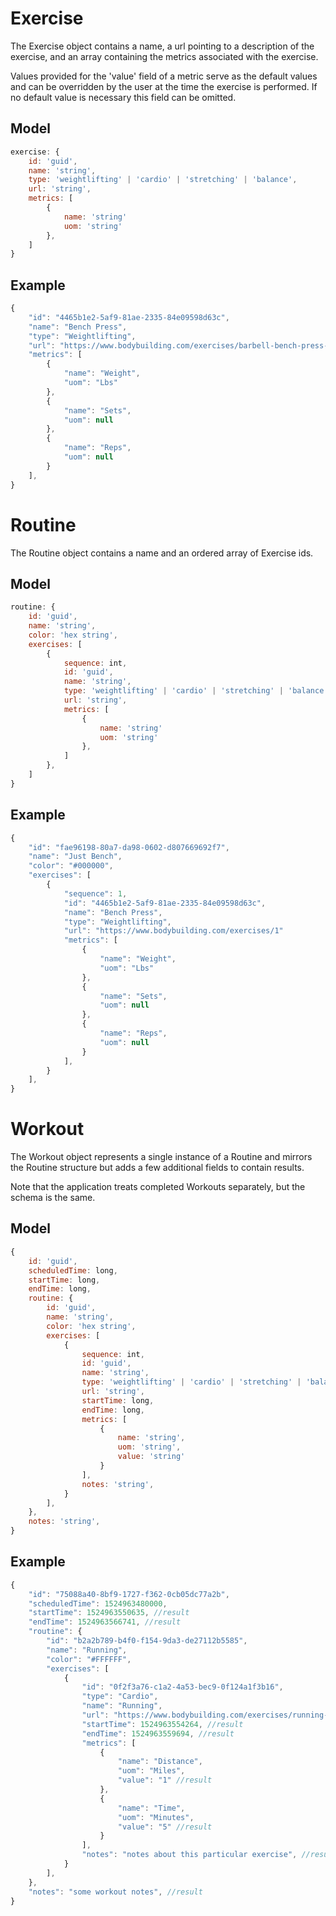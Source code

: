 # Exercise

The Exercise object contains a name, a url pointing to a description of the exercise, and an array containing the metrics associated with the exercise.

Values provided for the 'value' field of a metric serve as the default values and can be overridden by the user at the time the exercise is performed.  If no default value is necessary this field can be omitted.

## Model

```javascript
exercise: {
    id: 'guid',
    name: 'string',
    type: 'weightlifting' | 'cardio' | 'stretching' | 'balance',
    url: 'string',
    metrics: [
        {
            name: 'string'
            uom: 'string'
        },
    ]
}
```

## Example

```javascript
{
    "id": "4465b1e2-5af9-81ae-2335-84e09598d63c",
    "name": "Bench Press",
    "type": "Weightlifting",
    "url": "https://www.bodybuilding.com/exercises/barbell-bench-press-medium-grip"
    "metrics": [
        {
            "name": "Weight",
            "uom": "Lbs"
        },
        {
            "name": "Sets",
            "uom": null
        },
        {
            "name": "Reps",
            "uom": null
        }
    ],
}
```

# Routine

The Routine object contains a name and an ordered array of Exercise ids.

## Model

```javascript
routine: {
    id: 'guid',
    name: 'string',
    color: 'hex string', 
    exercises: [
        { 
            sequence: int,
            id: 'guid',
            name: 'string',
            type: 'weightlifting' | 'cardio' | 'stretching' | 'balance',
            url: 'string',
            metrics: [
                {
                    name: 'string'
                    uom: 'string'
                },
            ]
        },
    ]
}
```

## Example

```javascript
{
    "id": "fae96198-80a7-da98-0602-d807669692f7",
    "name": "Just Bench",
    "color": "#000000",
    "exercises": [
        {
            "sequence": 1,
            "id": "4465b1e2-5af9-81ae-2335-84e09598d63c",
            "name": "Bench Press",
            "type": "Weightlifting",
            "url": "https://www.bodybuilding.com/exercises/1"
            "metrics": [
                {
                    "name": "Weight",
                    "uom": "Lbs"
                },
                {
                    "name": "Sets",
                    "uom": null
                },
                {
                    "name": "Reps",
                    "uom": null
                }
            ],
        }
    ],
}
```

# Workout

The Workout object represents a single instance of a Routine and mirrors the Routine structure but adds a few additional fields to contain results.

Note that the application treats completed Workouts separately, but the schema is the same.

## Model

```javascript
{
    id: 'guid',
    scheduledTime: long, 
    startTime: long,
    endTime: long, 
    routine: {
        id: 'guid',
        name: 'string',
        color: 'hex string',
        exercises: [
            {
                sequence: int,
                id: 'guid',
                name: 'string',
                type: 'weightlifting' | 'cardio' | 'stretching' | 'balance',
                url: 'string',
                startTime: long,
                endTime: long,
                metrics: [
                    {
                        name: 'string',
                        uom: 'string',
                        value: 'string'
                    }
                ],
                notes: 'string',
            }
        ],
    },
    notes: 'string',
}
```

## Example

```javascript
{
    "id": "75088a40-8bf9-1727-f362-0cb05dc77a2b",
    "scheduledTime": 1524963480000, 
    "startTime": 1524963550635, //result
    "endTime": 1524963566741, //result
    "routine": {
        "id": "b2a2b789-b4f0-f154-9da3-de27112b5585",
        "name": "Running",
        "color": "#FFFFFF",
        "exercises": [
            {
                "id": "0f2f3a76-c1a2-4a53-bec9-0f124a1f3b16",
                "type": "Cardio",
                "name": "Running",
                "url": "https://www.bodybuilding.com/exercises/running-treadmill"
                "startTime": 1524963554264, //result
                "endTime": 1524963559694, //result
                "metrics": [
                    {
                        "name": "Distance",
                        "uom": "Miles",
                        "value": "1" //result
                    },
                    {
                        "name": "Time",
                        "uom": "Minutes",
                        "value": "5" //result
                    }
                ],
                "notes": "notes about this particular exercise", //result
            }
        ],
    },
    "notes": "some workout notes", //result
}
```